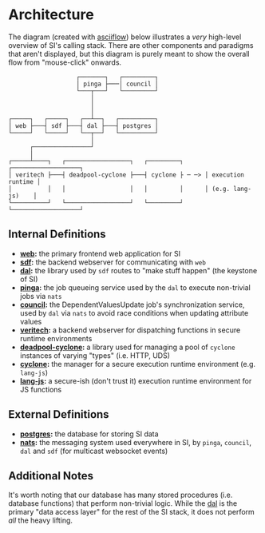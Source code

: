 # Architecture

The diagram (created with [asciiflow](https://asciiflow.com)) below illustrates a _very_ high-level overview of SI's calling stack.
There are other components and paradigms that aren't displayed, but this diagram is purely meant to show the overall flow from "mouse-click" onwards.

```
                   ┌───────┐   ┌─────────┐
                   │ pinga ├───│ council │
                   └───┬───┘   └─────────┘
                       │
                       │
                       │
┌─────┐   ┌─────┐   ┌──┴──┐   ┌──────────┐
│ web ├───┤ sdf ├───┤ dal ├───┤ postgres │
└─────┘   └─────┘   └──┬──┘   └──────────┘
                       │
      ┌────────────────┘
      │
┌─────┴────┐   ┌──────────────────┐   ┌─────────┐      ┌───────────────────┐
│ veritech ├───┤ deadpool-cyclone ├───┤ cyclone ├ ─ ─> │ execution runtime │
│          │   │                  │   │         │      │ (e.g. lang-js)    │
└──────────┘   └──────────────────┘   └─────────┘      └───────────────────┘
```

## Internal Definitions

- **[web](../app/web/):** the primary frontend web application for SI
- **[sdf](../bin/sdf/):** the backend webserver for communicating with `web`
- **[dal](../lib/dal/):** the library used by `sdf` routes to "make stuff happen" (the keystone of SI)
- **[pinga](../bin/pinga/):** the job queueing service used by the `dal` to execute non-trivial jobs via `nats`
- **[council](../bin/council/):** the DependentValuesUpdate job's synchronization service, used by `dal` via `nats` to avoid race conditions when updating attribute values
- **[veritech](../bin/veritech/):** a backend webserver for dispatching functions in secure runtime environments
- **[deadpool-cyclone](../lib/deadpool-cyclone/):** a library used for managing a pool of `cyclone` instances of varying "types" (i.e. HTTP, UDS)
- **[cyclone](../bin/cyclone/):** the manager for a secure execution runtime environment (e.g. `lang-js`)
- **[lang-js](../bin/lang-js/):** a secure-ish (don't trust it) execution runtime environment for JS functions

## External Definitions

- **[postgres](https://postgresql.org):** the database for storing SI data
- **[nats](https://nats.io):** the messaging system used everywhere in SI, by `pinga`, `council`, `dal` and `sdf` (for multicast websocket events)

## Additional Notes

It's worth noting that our database has many stored procedures (i.e. database functions) that perform non-trivial logic.
While the [dal](../lib/dal) is the primary "data access layer" for the rest of the SI stack, it does not perform _all_ the heavy lifting.

